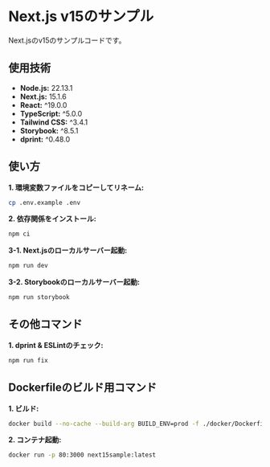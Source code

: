 # Next.js v15のサンプル  
Next.jsのv15のサンプルコードです。
  
## 使用技術
* **Node.js:** 22.13.1
* **Next.js:** 15.1.6
* **React:** ^19.0.0
* **TypeScript:** ^5.0.0
* **Tailwind CSS:** ^3.4.1
* **Storybook:** ^8.5.1
* **dprint:** ^0.48.0
  
## 使い方
**1. 環境変数ファイルをコピーしてリネーム:**
```bash
cp .env.example .env
```
  
**2. 依存関係をインストール:**
```bash
npm ci
```
  
**3-1. Next.jsのローカルサーバー起動:**
```bash
npm run dev
```
  
**3-2. Storybookのローカルサーバー起動:**
```bash
npm run storybook
```
  
## その他コマンド
**1. dprint & ESLintのチェック:**
```bash
npm run fix
```

## Dockerfileのビルド用コマンド
**1. ビルド:**
```bash
docker build --no-cache --build-arg BUILD_ENV=prod -f ./docker/Dockerfile -t next15sample:latest .
```
  
**2. コンテナ起動:**
```bash
docker run -p 80:3000 next15sample:latest
```
